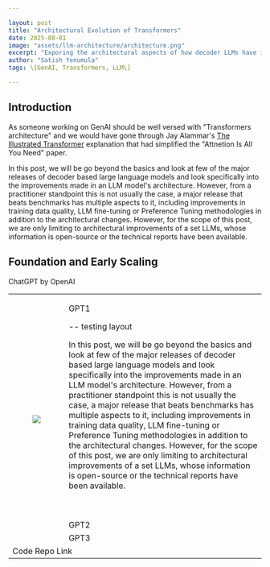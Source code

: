 ```yaml
---

layout: post  
title: "Architectural Evolution of Transformers"  
date: 2025-08-01  
image: "assets/llm-architecture/architecture.png"  
excerpt: "Exporing the architectural aspects of how decoder LLMs have imporved and code them."  
author: "Satish Yenumula"  
tags: \[GenAI, Transformers, LLM\]

---
```


## Introduction

As someone working on GenAI should be well versed with "Transformers architecture" and we would have gone through Jay Alammar's [The Illustrated Transformer](https://jalammar.github.io/illustrated-transformer/) explanation that had simplified the "Attnetion Is All You Need" paper.

In this post, we will be go beyond the basics and look at few of the major releases of decoder based large language models and look specifically into the improvements made in an LLM model's architecture. However, from a practitioner standpoint this is not usually the case, a major release that beats benchmarks has multiple aspects to it, including improvements in training data quality, LLM fine-tuning or Preference Tuning methodologies in addition to the architectural changes. However, for the scope of this post, we are only limiting to architectural improvements of a set LLMs, whose information is open-source or the technical reports have been available.

## Foundation and Early Scaling

ChatGPT by OpenAI

<table><tbody><tr><td rowspan="3"><figure class="image image-style-side"><img src="{{ site.baseurl }}assets\llm-architecture\GPT3.png"></figure></td><td><p>GPT1</p><p>-- testing layout</p><p>In this post, we will be go beyond the basics and look at few of the major releases of decoder based large language models and look specifically into the improvements made in an LLM model's architecture. However, from a practitioner standpoint this is not usually the case, a major release that beats benchmarks has multiple aspects to it, including improvements in training data quality, LLM fine-tuning or Preference Tuning methodologies in addition to the architectural changes. However, for the scope of this post, we are only limiting to architectural improvements of a set LLMs, whose information is open-source or the technical reports have been available.</p><p>&nbsp;</p></td></tr><tr><td>GPT2</td></tr><tr><td>GPT3</td></tr><tr><td colspan="2">Code Repo Link</td></tr></tbody></table>